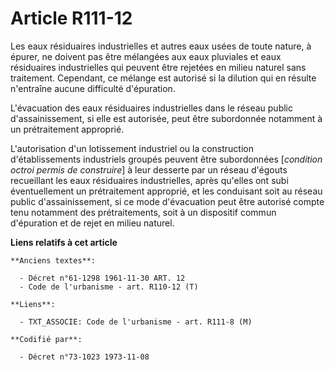 # Article R111-12

Les eaux résiduaires industrielles et autres eaux usées de toute nature, à épurer, ne doivent pas être mélangées aux eaux
pluviales et eaux résiduaires industrielles qui peuvent être rejetées en milieu naturel sans traitement. Cependant, ce
mélange est autorisé si la dilution qui en résulte n'entraîne aucune difficulté d'épuration.

L'évacuation des eaux résiduaires industrielles dans le réseau public d'assainissement, si elle est autorisée, peut être
subordonnée notamment à un prétraitement approprié.

L'autorisation d'un lotissement industriel ou la construction d'établissements industriels groupés peuvent être subordonnées
[*condition octroi permis de construire*] à leur desserte par un réseau d'égouts recueillant les eaux résiduaires
industrielles, après qu'elles ont subi éventuellement un prétraitement approprié, et les conduisant soit au réseau public
d'assainissement, si ce mode d'évacuation peut être autorisé compte tenu notamment des prétraitements, soit à un dispositif
commun d'épuration et de rejet en milieu naturel.

**Liens relatifs à cet article**

	**Anciens textes**:

	  - Décret n°61-1298 1961-11-30 ART. 12
	  - Code de l'urbanisme - art. R110-12 (T)

	**Liens**:

	  - TXT_ASSOCIE: Code de l'urbanisme - art. R111-8 (M)

	**Codifié par**:

	  - Décret n°73-1023 1973-11-08
